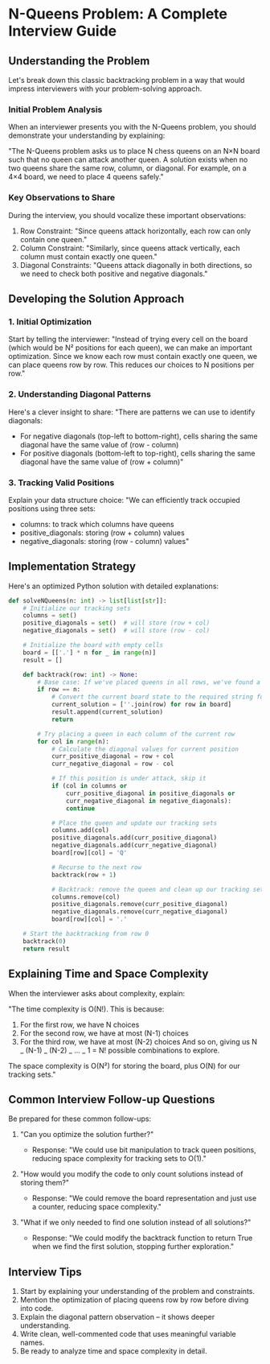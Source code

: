 # N-Queens Problem: A Complete Interview Guide

## Understanding the Problem

Let's break down this classic backtracking problem in a way that would impress interviewers with your problem-solving approach.

### Initial Problem Analysis

When an interviewer presents you with the N-Queens problem, you should demonstrate your understanding by explaining:

"The N-Queens problem asks us to place N chess queens on an N×N board such that no queen can attack another queen. A solution exists when no two queens share the same row, column, or diagonal. For example, on a 4×4 board, we need to place 4 queens safely."

### Key Observations to Share

During the interview, you should vocalize these important observations:

1. Row Constraint: "Since queens attack horizontally, each row can only contain one queen."
2. Column Constraint: "Similarly, since queens attack vertically, each column must contain exactly one queen."
3. Diagonal Constraints: "Queens attack diagonally in both directions, so we need to check both positive and negative diagonals."

## Developing the Solution Approach

### 1. Initial Optimization

Start by telling the interviewer: "Instead of trying every cell on the board (which would be N² positions for each queen), we can make an important optimization. Since we know each row must contain exactly one queen, we can place queens row by row. This reduces our choices to N positions per row."

### 2. Understanding Diagonal Patterns

Here's a clever insight to share: "There are patterns we can use to identify diagonals:

- For negative diagonals (top-left to bottom-right), cells sharing the same diagonal have the same value of (row - column)
- For positive diagonals (bottom-left to top-right), cells sharing the same diagonal have the same value of (row + column)"

### 3. Tracking Valid Positions

Explain your data structure choice: "We can efficiently track occupied positions using three sets:

- columns: to track which columns have queens
- positive_diagonals: storing (row + column) values
- negative_diagonals: storing (row - column) values"

## Implementation Strategy

Here's an optimized Python solution with detailed explanations:

```python
def solveNQueens(n: int) -> list[list[str]]:
    # Initialize our tracking sets
    columns = set()
    positive_diagonals = set()  # will store (row + col)
    negative_diagonals = set()  # will store (row - col)

    # Initialize the board with empty cells
    board = [['.'] * n for _ in range(n)]
    result = []

    def backtrack(row: int) -> None:
        # Base case: If we've placed queens in all rows, we've found a solution
        if row == n:
            # Convert the current board state to the required string format
            current_solution = [''.join(row) for row in board]
            result.append(current_solution)
            return

        # Try placing a queen in each column of the current row
        for col in range(n):
            # Calculate the diagonal values for current position
            curr_positive_diagonal = row + col
            curr_negative_diagonal = row - col

            # If this position is under attack, skip it
            if (col in columns or
                curr_positive_diagonal in positive_diagonals or
                curr_negative_diagonal in negative_diagonals):
                continue

            # Place the queen and update our tracking sets
            columns.add(col)
            positive_diagonals.add(curr_positive_diagonal)
            negative_diagonals.add(curr_negative_diagonal)
            board[row][col] = 'Q'

            # Recurse to the next row
            backtrack(row + 1)

            # Backtrack: remove the queen and clean up our tracking sets
            columns.remove(col)
            positive_diagonals.remove(curr_positive_diagonal)
            negative_diagonals.remove(curr_negative_diagonal)
            board[row][col] = '.'

    # Start the backtracking from row 0
    backtrack(0)
    return result
```

## Explaining Time and Space Complexity

When the interviewer asks about complexity, explain:

"The time complexity is O(N!). This is because:

1. For the first row, we have N choices
2. For the second row, we have at most (N-1) choices
3. For the third row, we have at most (N-2) choices
   And so on, giving us N _ (N-1) _ (N-2) _ ... _ 1 = N! possible combinations to explore.

The space complexity is O(N²) for storing the board, plus O(N) for our tracking sets."

## Common Interview Follow-up Questions

Be prepared for these common follow-ups:

1. "Can you optimize the solution further?"

   - Response: "We could use bit manipulation to track queen positions, reducing space complexity for tracking sets to O(1)."

2. "How would you modify the code to only count solutions instead of storing them?"

   - Response: "We could remove the board representation and just use a counter, reducing space complexity."

3. "What if we only needed to find one solution instead of all solutions?"
   - Response: "We could modify the backtrack function to return True when we find the first solution, stopping further exploration."

## Interview Tips

1. Start by explaining your understanding of the problem and constraints.
2. Mention the optimization of placing queens row by row before diving into code.
3. Explain the diagonal pattern observation – it shows deeper understanding.
4. Write clean, well-commented code that uses meaningful variable names.
5. Be ready to analyze time and space complexity in detail.

